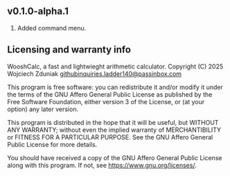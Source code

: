 ## v0.1.0-alpha.1
1. Added command menu.

## Licensing and warranty info
WooshCalc, a fast and lightwieght arithmetic calculator.
Copyright (C) 2025 Wojciech Zduniak <githubinquiries.ladder140@passinbox.com>

This program is free software: you can redistribute it and/or modify
it under the terms of the GNU Affero General Public License as published
by the Free Software Foundation, either version 3 of the License, or
(at your option) any later version.

This program is distributed in the hope that it will be useful,
but WITHOUT ANY WARRANTY; without even the implied warranty of
MERCHANTIBILITY or FITNESS FOR A PARTICULAR PURPOSE. See the
GNU Affero General Public License for more details.

You should have received a copy of the GNU Affero General Public License
along with this program. If not, see <https://www.gnu.org/licenses/>.
